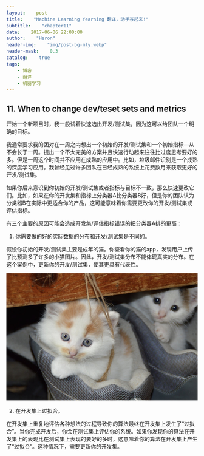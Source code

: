 ```yaml
---
layout:    post
title:    "Machine Learning Yearning 翻译，动手写起来!"
subtitle:    "chapter11"
date:    2017-06-06 22:00:00
author:    "Heron"
header-img:    "img/post-bg-mly.webp"
header-mask:    0.3
catalog:    true
tags:
    - 博客
    - 翻译
    - 机器学习
---
```

## 11. When to change dev/teset sets and metrics

开始一个新项目时，我一般试着快速选出开发/测试集，因为这可以给团队一个明确的目标。

我通常要求我的团对在一周之内想出一个初始的开发/测试集和一个初始指标—从不会长于一周。提出一个不太完美的方案并且快速行动起来往往比过度思考要好的多。但是一周这个时间并不应用在成熟的应用中。比如，垃圾邮件识别是一个成熟的深度学习应用。我曾经见过许多团队在已经成熟的系统上花费数月来获取更好的开发/测试集。

如果你后来意识到你初始的开发/测试集或者指标与目标不一致，那么快速更改它们。比如，如果在你的开发集和指标上分类器A比分类器B好，但是你的团队认为分类器B在实际中更适合你的产品，这可能意味着你需要更改你的开发/测试集或评估指标。

有三个主要的原因可能会造成开发集/评估指标错误的把分类器A排的更高：

1. 你需要做的好的实际数据的分布和开发/测试集是不同的。

假设你初始的开发/测试集主要是成年的猫。你查看你的猫的app，发现用户上传了比预测多了许多的小猫图片。因此，开发/测试集分布不能体现真实的分布。在这个案例中，更新你的开发/测试集，使其更具有代表性。

![kitten](/img/in-post/mly11-cat.png)

2. 在开发集上过拟合。

在开发集上重复地评估各种想法的过程导致你的算法最终在开发集上发生了“过拟合”。当你完成开发后，你会在测试集上评估你的系统。如果你发现你的算法在开发集上的表现比在测试集上表现的要好的多时，这意味着你的算法在开发集上产生了“过拟合”。这种情况下，需要更新你的开发集。